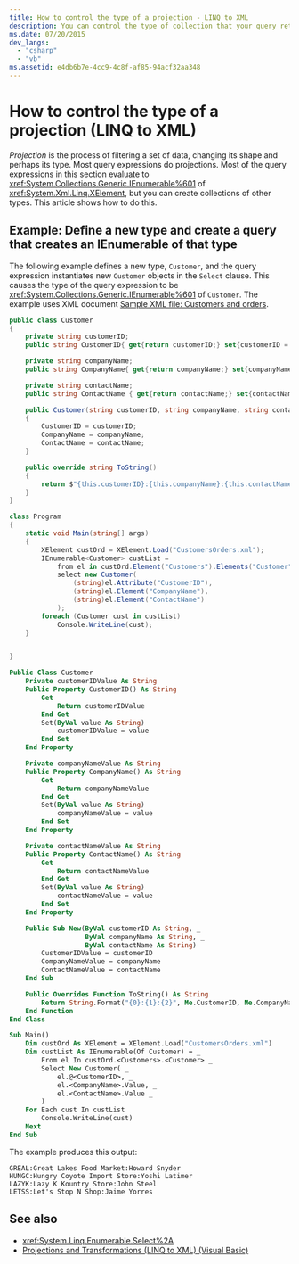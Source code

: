 ```yaml
---
title: How to control the type of a projection - LINQ to XML
description: You can control the type of collection that your query returns; it need not be an IEnumerable of XElements.
ms.date: 07/20/2015
dev_langs:
  - "csharp"
  - "vb"
ms.assetid: e4db6b7e-4cc9-4c8f-af85-94acf32aa348
---
```

# How to control the type of a projection (LINQ to XML)

*Projection* is the process of filtering a set of data, changing its shape and perhaps its type. Most query expressions do projections. Most of the query expressions in this section evaluate to <xref:System.Collections.Generic.IEnumerable%601> of <xref:System.Xml.Linq.XElement>, but you can create collections of other types. This article shows how to do this.

## Example: Define a new type and create a query that creates an IEnumerable of that type

The following example defines a new type, `Customer`, and the query expression instantiates new `Customer` objects in the `Select` clause. This causes the type of the query expression to be <xref:System.Collections.Generic.IEnumerable%601> of `Customer`. The example uses XML document [Sample XML file: Customers and orders](sample-xml-file-customers-orders.md).

```csharp
public class Customer
{
    private string customerID;
    public string CustomerID{ get{return customerID;} set{customerID = value;}}

    private string companyName;
    public string CompanyName{ get{return companyName;} set{companyName = value;}}

    private string contactName;
    public string ContactName { get{return contactName;} set{contactName = value;}}

    public Customer(string customerID, string companyName, string contactName)
    {
        CustomerID = customerID;
        CompanyName = companyName;
        ContactName = contactName;
    }

    public override string ToString()
    {
        return $"{this.customerID}:{this.companyName}:{this.contactName}";
    }
}

class Program
{
    static void Main(string[] args)
    {
        XElement custOrd = XElement.Load("CustomersOrders.xml");
        IEnumerable<Customer> custList =
            from el in custOrd.Element("Customers").Elements("Customer")
            select new Customer(
                (string)el.Attribute("CustomerID"),
                (string)el.Element("CompanyName"),
                (string)el.Element("ContactName")
            );
        foreach (Customer cust in custList)
            Console.WriteLine(cust);
    }


}
```

```vb
Public Class Customer
    Private customerIDValue As String
    Public Property CustomerID() As String
        Get
            Return customerIDValue
        End Get
        Set(ByVal value As String)
            customerIDValue = value
        End Set
    End Property

    Private companyNameValue As String
    Public Property CompanyName() As String
        Get
            Return companyNameValue
        End Get
        Set(ByVal value As String)
            companyNameValue = value
        End Set
    End Property

    Private contactNameValue As String
    Public Property ContactName() As String
        Get
            Return contactNameValue
        End Get
        Set(ByVal value As String)
            contactNameValue = value
        End Set
    End Property

    Public Sub New(ByVal customerID As String, _
                   ByVal companyName As String, _
                   ByVal contactName As String)
        CustomerIDValue = customerID
        CompanyNameValue = companyName
        ContactNameValue = contactName
    End Sub

    Public Overrides Function ToString() As String
        Return String.Format("{0}:{1}:{2}", Me.CustomerID, Me.CompanyName, Me.ContactName)
    End Function
End Class

Sub Main()
    Dim custOrd As XElement = XElement.Load("CustomersOrders.xml")
    Dim custList As IEnumerable(Of Customer) = _
        From el In custOrd.<Customers>.<Customer> _
        Select New Customer( _
            el.@<CustomerID>, _
            el.<CompanyName>.Value, _
            el.<ContactName>.Value _
        )
    For Each cust In custList
        Console.WriteLine(cust)
    Next
End Sub
```

The example produces this output:

```output
GREAL:Great Lakes Food Market:Howard Snyder
HUNGC:Hungry Coyote Import Store:Yoshi Latimer
LAZYK:Lazy K Kountry Store:John Steel
LETSS:Let's Stop N Shop:Jaime Yorres
```

## See also

- <xref:System.Linq.Enumerable.Select%2A>
- [Projections and Transformations (LINQ to XML) (Visual Basic)](../../visual-basic/programming-guide/concepts/linq/projections-and-transformations-linq-to-xml.md)
